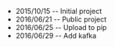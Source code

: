 - 2015/10/15 -- Initial project
- 2016/06/21 -- Public project
- 2016/06/25 -- Upload to pip
- 2016/06/29 -- Add kafka